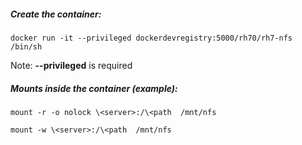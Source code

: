 ##### Create the container:

`docker run -it --privileged dockerdevregistry:5000/rh70/rh7-nfs /bin/sh`


Note: **--privileged** is required

##### Mounts inside the container (example):

`mount -r -o nolock \<server>:/\<path  /mnt/nfs`

`mount -w \<server>:/\<path  /mnt/nfs`


